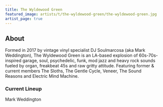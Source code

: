 ```yaml
---
title: The Wyldewood Green
featured_image: artists/t/the-wyldewood-green/the-wyldewood-green.jpg
artist_page: true
---
```

## About

Formed in 2017 by vintage vinyl specialist DJ Soulmarcosa (aka Mark Weddington), The Wyldewood Green is an LA-based explosion of 60s-70s-inspired garage, soul, psychedelic, funk, mod jazz and heavy rock sounds fueled by organ, freakbeat 45s and raw gritty attitude. Featuring former & current members The Sloths, The Gentle Cycle, Veneer, The Sound Reasons and Electric Mind Machine.

### Current Lineup

Mark Weddington

